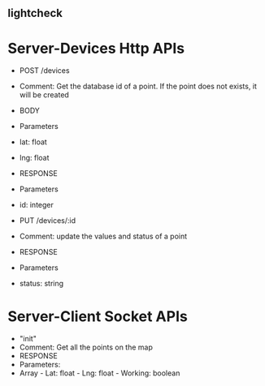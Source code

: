 ## lightcheck

# Server-Devices Http APIs
- POST /devices
 - Comment: Get the database id of a point. If the point does not exists, it will be created
 - BODY
  - Parameters
   - lat: float
   - lng: float

 - RESPONSE
  - Parameters
   - id: integer

- PUT /devices/:id
 - Comment: update the values and status of a point
 - RESPONSE
  - Parameters
   - status: string



# Server-Client Socket APIs
- "init"
 - Comment: Get all the points on the map
 - RESPONSE
  - Parameters:
   - Array
    - Lat: float
    - Lng: float
    - Working: boolean
